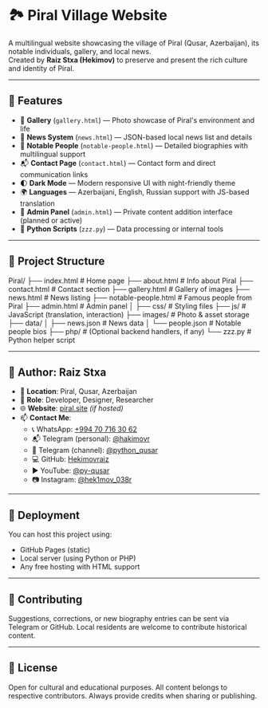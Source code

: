# 🏞️ Piral Village Website

A multilingual website showcasing the village of Piral (Qusar, Azerbaijan), its notable individuals, gallery, and local news.  
Created by **Raiz Stxa (Hekimov)** to preserve and present the rich culture and identity of Piral.

---

## 🌟 Features

- 📸 **Gallery** (`gallery.html`) — Photo showcase of Piral's environment and life
- 📰 **News System** (`news.html`) — JSON-based local news list and details
- 👤 **Notable People** (`notable-people.html`) — Detailed biographies with multilingual support
- 📬 **Contact Page** (`contact.html`) — Contact form and direct communication links
- 🌓 **Dark Mode** — Modern responsive UI with night-friendly theme
- 🌍 **Languages** — Azerbaijani, English, Russian support with JS-based translation
- 🔐 **Admin Panel** (`admin.html`) — Private content addition interface (planned or active)
- 🐍 **Python Scripts** (`zzz.py`) — Data processing or internal tools

---

## 📁 Project Structure

Piral/
├── index.html # Home page
├── about.html # Info about Piral
├── contact.html # Contact section
├── gallery.html # Gallery of images
├── news.html # News listing
├── notable-people.html # Famous people from Piral
├── admin.html # Admin panel
│
├── css/ # Styling files
├── js/ # JavaScript (translation, interaction)
├── images/ # Photo & asset storage
├── data/
│ ├── news.json # News data
│ └── people.json # Notable people bios
├── php/ # (Optional backend handlers, if any)
└── zzz.py # Python helper script

---

## 👤 Author: Raiz Stxa

- 📍 **Location**: Piral, Qusar, Azerbaijan
- 🧠 **Role**: Developer, Designer, Researcher
- 🌐 **Website**: [piral.site](http://piral.site) *(if hosted)*
- 📫 **Contact Me**:
  - 📞 WhatsApp: [+994 70 716 30 62](https://wa.me/994707163062)
  - 📬 Telegram (personal): [@hakimovr](https://t.me/hakimovr)
  - 📢 Telegram (channel): [@python_qusar](https://t.me/python_qusar)
  - 💻 GitHub: [Hekimovraiz](https://github.com/Hekimovraiz)
  - ▶️ YouTube: [@py-qusar](https://www.youtube.com/@py-qusar)
  - 📷 Instagram: [@hek1mov_038r](https://www.instagram.com/hek1mov_038r)

---

## 🚀 Deployment

You can host this project using:
- GitHub Pages (static)
- Local server (using Python or PHP)
- Any free hosting with HTML support

---

## 🔄 Contributing

Suggestions, corrections, or new biography entries can be sent via Telegram or GitHub. Local residents are welcome to contribute historical content.

---

## 📜 License

Open for cultural and educational purposes. All content belongs to respective contributors. Always provide credits when sharing or publishing.

